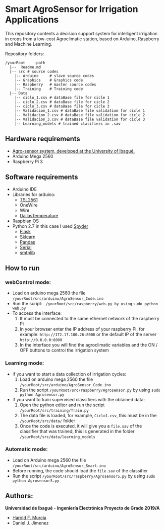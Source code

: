 
# Smart AgroSensor for Irrigation Applications

This repository contents a decision support system for intelligent irrigation in crops from a low-cost Agroclimatic station, based on Arduino, Raspberry and Machine Learning. 

Repository folders:
```
/yourRoot    -path
  |--  Readme.md
  |-- src # source codes
	|-- Arduino     # slave source codes
	|-- Graphics    # Graphics code
    |-- Raspberry   # master source codes
    |-- Training    # Training code
  |-- Data
    |-- ciclo_1.csv # dataBase file for cicle 1
    |-- ciclo_2.csv # dataBase file for cicle 2
    |-- ciclo_3.csv # dataBase file for cicle 3
    |-- Validacion_1.csv # dataBase file validation for cicle 1
    |-- Validacion_2.csv # dataBase file validation for cicle 2
    |-- Validacion_3.csv # dataBase file validation for cicle 3
    |-- Learning_models # trained clasifiers in .sav
```

## Hardware requirements

  - [Agro-sensor system, developed at the University of Ibagué.](https://sites.google.com/a/unibague.edu.co/si2c/species-description)
   - Arduino Mega 2560
  -  Raspberry Pi 3 

## Software requirements
  - Arduino IDE
  - Libraries for arduino: 
    - [TSL2561](https://github.com/adafruit/TSL2561-Arduino-Library)
    - OneWire 
    - Wire
    - [DallasTemperature](https://www.arduinolibraries.info/libraries/dallas-temperature)
  - Raspbian OS
  - Python 2.7 in this case I used [Spyder](https://docs.spyder-ide.org/installation.html#installing-with-anaconda-recommended)
    - [Flask](http://flask.pocoo.org/) 
    - [Sklearn](https://scikit-learn.org/) 
    - [Pandas](https://pandas.pydata.org/)
    - [Serial](https://pyserial.readthedocs.io/en/latest/pyserial.html)
    - [smtplib](https://www.instructables.com/id/Send-Email-Using-Python/)

## How to run
### webControl mode:
- Load on arduino mega 2560 the file `/yourRoot/src/arduino/AgroSensor_Code.ino`
- Run the script: ` /yourRoot/src/raspberry/web.py by using` `sudo python web.py`
 - To access the interface:
   1. It must be connected to the same ethernet network of the raspberry Pi
   2. In your browser enter the IP address of your raspberry Pi, for example:         `http://172.17.100.26:8000` or the default IP of the server `http://0.0.0.0:8000`
   3. In the interface you will find the agroclimatic variables and the ON / OFF buttons to control the irrigation system

### Learning mode:
- If you want to start a data collection of irrigation cycles:
  1. Load on arduino mega 2560 the file `/yourRoot/src/arduino/AgroSensor_Code.ino`
  2. Run the script  `/yourRoot/src/raspberry/Agrosensor.py` by using `sudo python Agrosensor.py`
- If you want to train supervised classifiers with the obtained data:
    1. Open the python editor  and run the script `/yourRoot/src/training/Train.py`
    2. The data file is loaded, for example, `Ciclo1.csv`, this must be in the` /yourRoot/src/data/` folder
    3. Once the code is executed, it will give you  a `file.sav` of the classifier that was trained, this is generated in the folder  `/yourRoot/src/data/learning_models` 
### Automatic mode:
-  Load on Arduino mega 2560 the file `/yourRoot/src/arduino/AgroSensor_Smart.ino`
-  Before running, the code should load the `file.sav` of the classifier
-  Run the script  `/yourRoot/src/raspberry/AgrosensorS.py` by using `sudo python AgrosensorS.py`
## Authors:
**Universidad de Ibagué** - **Ingeniería Electrónica**
**Proyecto de Grado 2019/A**
- [Harold F. Murcia](www.haroldmurcia.com)
- Daniel J. Jimenez 